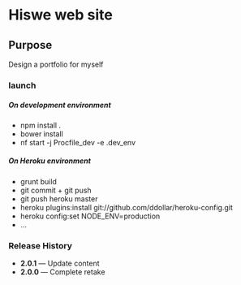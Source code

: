 # Hiswe web site

## Purpose

Design a portfolio for myself

### launch

##### On development environment
- npm install .
- bower install
- nf start -j Procfile_dev -e .dev_env

##### On Heroku environment
- grunt build
- git commit + git push
- git push heroku master
- heroku plugins:install git://github.com/ddollar/heroku-config.git
- heroku config:set NODE_ENV=production
- …

### Release History

- **2.0.1** — Update content
- **2.0.0** — Complete retake

